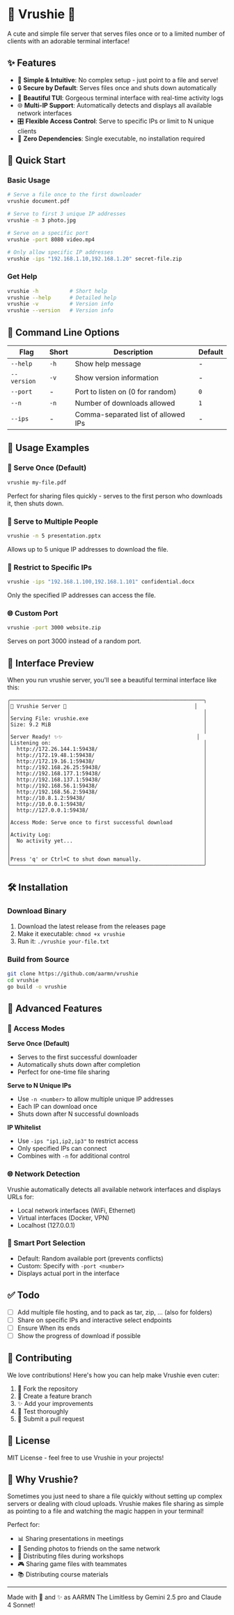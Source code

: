 # 🌸 Vrushie 🌸

A cute and simple file server that serves files once or to a limited number of clients with an adorable terminal interface!

## ✨ Features

- 🎯 **Simple & Intuitive**: No complex setup - just point to a file and serve!
- 🔒 **Secure by Default**: Serves files once and shuts down automatically
- 🎨 **Beautiful TUI**: Gorgeous terminal interface with real-time activity logs
- 🌐 **Multi-IP Support**: Automatically detects and displays all available network interfaces
- 🎛️ **Flexible Access Control**: Serve to specific IPs or limit to N unique clients
- 💝 **Zero Dependencies**: Single executable, no installation required

## 🚀 Quick Start

### Basic Usage
```bash
# Serve a file once to the first downloader
vrushie document.pdf

# Serve to first 3 unique IP addresses
vrushie -n 3 photo.jpg

# Serve on a specific port
vrushie -port 8080 video.mp4

# Only allow specific IP addresses
vrushie -ips "192.168.1.10,192.168.1.20" secret-file.zip
```

### Get Help
```bash
vrushie -h          # Short help
vrushie --help      # Detailed help
vrushie -v          # Version info
vrushie --version   # Version info
```

## 📖 Command Line Options

| Flag | Short | Description | Default |
|------|-------|-------------|---------|
| `--help` | `-h` | Show help message | - |
| `--version` | `-v` | Show version information | - |
| `--port` | - | Port to listen on (0 for random) | `0` |
| `--n` | `-n` | Number of downloads allowed | `1` |
| `--ips` | - | Comma-separated list of allowed IPs | - |

## 🎯 Usage Examples

### 📁 Serve Once (Default)
```bash
vrushie my-file.pdf
```
Perfect for sharing files quickly - serves to the first person who downloads it, then shuts down.

### 👥 Serve to Multiple People
```bash
vrushie -n 5 presentation.pptx
```
Allows up to 5 unique IP addresses to download the file.

### 🔐 Restrict to Specific IPs
```bash
vrushie -ips "192.168.1.100,192.168.1.101" confidential.docx
```
Only the specified IP addresses can access the file.

### 🌐 Custom Port
```bash
vrushie -port 3000 website.zip
```
Serves on port 3000 instead of a random port.

## 🎨 Interface Preview

When you run vrushie server, you'll see a beautiful terminal interface like this:

```
╭──────────────────────────────────────────────────────────────╮
│🌸 Vrushie Server 🌸                                         │
│                                                              │
│Serving File: vrushie.exe                                     │
│Size: 9.2 MiB                                                 │
│                                                              │
│Server Ready! ✨✨                                           │
│Listening on:                                                 │
│  http://172.26.144.1:59438/                                  │
│  http://172.19.48.1:59438/                                   │
│  http://172.19.16.1:59438/                                   │
│  http://192.168.26.25:59438/                                 │
│  http://192.168.177.1:59438/                                 │
│  http://192.168.137.1:59438/                                 │
│  http://192.168.56.1:59438/                                  │
│  http://192.168.56.2:59438/                                  │
│  http://10.8.1.2:59438/                                      │
│  http://10.0.0.1:59438/                                      │
│  http://127.0.0.1:59438/                                     │
│                                                              │
│Access Mode: Serve once to first successful download          │
│                                                              │
│Activity Log:                                                 │
│  No activity yet...                                          │
│                                                              │
│                                                              │
│Press 'q' or Ctrl+C to shut down manually.                    │
╰──────────────────────────────────────────────────────────────╯
```

## 🛠️ Installation

### Download Binary
1. Download the latest release from the releases page
2. Make it executable: `chmod +x vrushie`
3. Run it: `./vrushie your-file.txt`

### Build from Source
```bash
git clone https://github.com/aarmn/vrushie
cd vrushie
go build -o vrushie
```

## 🎪 Advanced Features

### 🔄 Access Modes

**Serve Once (Default)**
- Serves to the first successful downloader
- Automatically shuts down after completion
- Perfect for one-time file sharing

**Serve to N Unique IPs**
- Use `-n <number>` to allow multiple unique IP addresses
- Each IP can download once
- Shuts down after N successful downloads

**IP Whitelist**
- Use `-ips "ip1,ip2,ip3"` to restrict access
- Only specified IPs can connect
- Combines with `-n` for additional control

### 🌐 Network Detection
Vrushie automatically detects all available network interfaces and displays URLs for:
- Local network interfaces (WiFi, Ethernet)
- Virtual interfaces (Docker, VPN)
- Localhost (127.0.0.1)

### 🎯 Smart Port Selection
- Default: Random available port (prevents conflicts)
- Custom: Specify with `-port <number>`
- Displays actual port in the interface

## ✅ Todo

- [ ] Add multiple file hosting, and to pack as tar, zip, ... (also for folders)
- [ ] Share on specific IPs and interactive select endpoints
- [ ] Ensure When its ends
- [ ] Show the progress of download if possible

## 🤝 Contributing

We love contributions! Here's how you can help make Vrushie even cuter:

1. 🍴 Fork the repository
2. 🌱 Create a feature branch
3. ✨ Add your improvements
4. 🧪 Test thoroughly
5. 📝 Submit a pull request

## 📜 License

MIT License - feel free to use Vrushie in your projects!

## 💖 Why Vrushie?

Sometimes you just need to share a file quickly without setting up complex servers or dealing with cloud uploads. Vrushie makes file sharing as simple as pointing to a file and watching the magic happen in your terminal! 

Perfect for:
- 📊 Sharing presentations in meetings
- 📸 Sending photos to friends on the same network
- 📁 Distributing files during workshops
- 🎮 Sharing game files with teammates
- 📚 Distributing course materials

---

Made with 💝 and ✨ as AARMN The Limitless by Gemini 2.5 pro and Claude 4 Sonnet!
